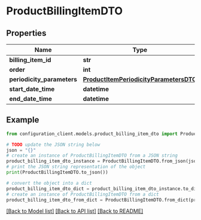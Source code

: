 # ProductBillingItemDTO


## Properties

Name | Type | Description | Notes
------------ | ------------- | ------------- | -------------
**billing_item_id** | **str** |  | [optional] 
**order** | **int** |  | [optional] 
**periodicity_parameters** | [**ProductItemPeriodicityParametersDTO**](ProductItemPeriodicityParametersDTO.md) |  | [optional] 
**start_date_time** | **datetime** |  | [optional] 
**end_date_time** | **datetime** |  | [optional] 

## Example

```python
from configuration_client.models.product_billing_item_dto import ProductBillingItemDTO

# TODO update the JSON string below
json = "{}"
# create an instance of ProductBillingItemDTO from a JSON string
product_billing_item_dto_instance = ProductBillingItemDTO.from_json(json)
# print the JSON string representation of the object
print(ProductBillingItemDTO.to_json())

# convert the object into a dict
product_billing_item_dto_dict = product_billing_item_dto_instance.to_dict()
# create an instance of ProductBillingItemDTO from a dict
product_billing_item_dto_from_dict = ProductBillingItemDTO.from_dict(product_billing_item_dto_dict)
```
[[Back to Model list]](../README.md#documentation-for-models) [[Back to API list]](../README.md#documentation-for-api-endpoints) [[Back to README]](../README.md)


